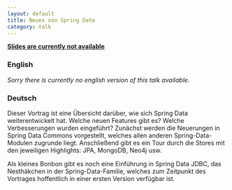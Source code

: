 ```yaml
---
layout: default
title: Neues von Spring Data
category: talk
---
```


**[Slides are currently not available](#)**

### English

*Sorry there is currently no english version of this talk available.*

### Deutsch

Dieser Vortrag ist eine Übersicht darüber, wie sich Spring Data weiterentwickelt hat. Welche neuen Features gibt es? Welche Verbesserungen wurden eingeführt? Zunächst werden die Neuerungen in Spring Data Commons vorgestellt, welches allen anderen Spring-Data-Modulen zugrunde liegt. Anschließend gibt es ein Tour durch die Stores mit den jeweiligen Highlights: JPA, MongoDB, Neo4j usw.

Als kleines Bonbon gibt es noch eine Einführung in Spring Data JDBC, das Nesthäkchen in der Spring-Data-Familie, welches zum Zeitpunkt des Vortrages hoffentlich in einer ersten Version verfügbar ist.





